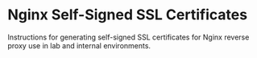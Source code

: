 # Nginx Self-Signed SSL Certificates

Instructions for generating self-signed SSL certificates for Nginx reverse proxy use in lab and internal environments.